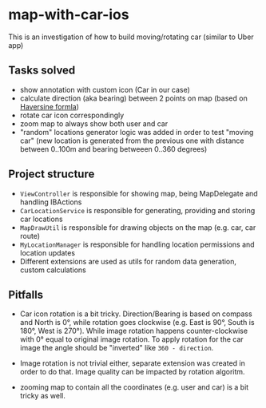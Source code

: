 # map-with-car-ios
This is an investigation of how to build moving/rotating car (similar to Uber app)

## Tasks solved

* show annotation with custom icon (Car in our case)
* calculate direction (aka bearing) between 2 points on map (based on [Haversine formla](https://en.wikipedia.org/wiki/Haversine_formula))
* rotate car icon correspondingly 
* zoom map to always show both user and car
* "random" locations generator logic was added in order to test "moving car" (new location is generated from the previous one with distance between 0..100m and bearing betweeen 0..360 degrees)

## Project structure

* `ViewController` is responsible for showing map, being MapDelegate and handling IBActions
* `CarLocationService` is responsible for generating, providing and storing car locations
* `MapDrawUtil` is responsible for drawing objects on the map (e.g. car, car route)
* `MyLocationManager` is responsible for handling location permissions and location updates
* Different extensions are used as utils for random data generation, custom calculations

## Pitfalls

* Car icon rotation is a bit tricky. Direction/Bearing is based on compass and North is 0°, while rotation goes clockwise (e.g. East is 90°, South is 180°, West is 270°). While image rotation happens counter-clockwise with 0° equal to original image rotation. To apply rotation for the car image the angle should be "inverted" like `360 - direction`.

* Image rotation is not trivial either, separate extension was created in order to do that. Image quality can be impacted by rotation algoritm. 

* zooming map to contain all the coordinates (e.g. user and car) is a bit tricky as well.
